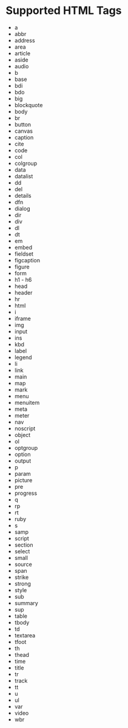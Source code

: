 # Supported HTML Tags

- a
- abbr
- address
- area
- article
- aside
- audio
- b
- base
- bdi
- bdo
- big
- blockquote
- body
- br
- button
- canvas
- caption
- cite
- code
- col
- colgroup
- data
- datalist
- dd
- del
- details
- dfn
- dialog
- dir
- div
- dl
- dt
- em
- embed
- fieldset
- figcaption
- figure
- form
- h1 - h6
- head
- header
- hr
- html
- i
- iframe
- img
- input
- ins
- kbd
- label
- legend
- li
- link
- main
- map
- mark
- menu
- menuitem
- meta
- meter
- nav
- noscript
- object
- ol
- optgroup
- option
- output
- p
- param
- picture
- pre
- progress
- q
- rp
- rt
- ruby
- s
- samp
- script
- section
- select
- small
- source
- span
- strike
- strong
- style
- sub
- summary
- sup
- table
- tbody
- td
- textarea
- tfoot
- th
- thead
- time
- title
- tr
- track
- tt
- u
- ul
- var
- video
- wbr
